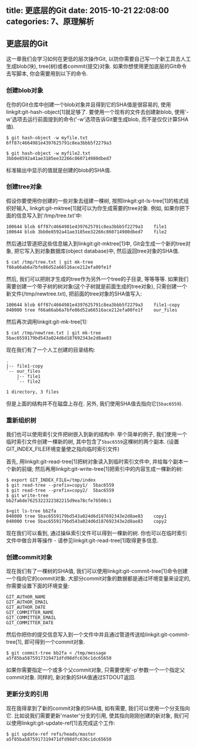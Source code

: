 title: 更底层的Git
date: 2015-10-21 22:08:00
categories: 7、原理解析
---
## 更底层的Git ##

这一章我们会学习如何在更低的层次操作Git, 以防你需要自己写一个新工具去人工生成blob(块), tree(树)或者commit(提交)对象. 如果你想使用更加底层的Git命令去写脚本, 你会需要用到以下的命令.

### 创建blob对象 ###

在你的Git仓库中创建一个blob对象并且得到它的SHA值是很容易的, 使用linkgit:git-hash-object[1]就足够了. 要使用一个现有的文件去创建新blob, 使用'-w'选项去运行前面提到的命令('-w'选项告诉Git要生成blob, 而不是仅仅计算SHA值).

	$ git hash-object -w myfile.txt
	6ff87c4664981e4397625791c8ea3bbb5f2279a3

	$ git hash-object -w myfile2.txt
	3bb0e8592a41ae3185ee32266c860714980dbed7

标准输出中显示的值就是创建的blob的SHA值.

### 创建tree对象 ###

假设你要使用你创建的一些对象去组建一棵树, 按照linkgit:git-ls-tree[1]的格式组织好输入, linkgit:git-mktree[1]就可以为你生成需要的tree对象. 例如, 如果你把下面的信息写入到'/tmp/tree.txt'中:

	100644 blob 6ff87c4664981e4397625791c8ea3bbb5f2279a3	file1
	100644 blob 3bb0e8592a41ae3185ee32266c860714980dbed7	file2

然后通过管道把这些信息输入到linkgit:git-mktree[1]中, Git会生成一个新的tree对象, 把它写入到对象数据库(object database)中, 然后返回tree对象的SHA值.

	$ cat /tmp/tree.txt | git mk-tree
	f66a66ab6a7bfe86d52a66516ace212efa00fe1f

然后, 我们可以把刚才生成的tree作为另外一个tree的子目录, 等等等等. 如果我们需要创建一个带子树的树对象(这个子树就是前面生成的tree对象), 只需创建一个新文件(/tmp/newtree.txt), 把前面的tree对象的SHA值写入:

	100644 blob 6ff87c4664981e4397625791c8ea3bbb5f2279a3	file1-copy
	040000 tree f66a66ab6a7bfe86d52a66516ace212efa00fe1f	our_files

然后再次调用linkgit:git-mk-tree[1]:

	$ cat /tmp/newtree.txt | git mk-tree
	5bac6559179bd543a024d6d187692343e2d8ae83

现在我们有了一个人工创建的目录结构:

	.
	|-- file1-copy
	`-- our_files
	    |-- file1
	    `-- file2

	1 directory, 3 files
	
但是上面的结构并不在磁盘上存在. 另外, 我们使用SHA值去指向它(<code>5bac6559</code>).

### 重新组织树 ###

我们也可以使用索引文件把树嵌入到新的结构中. 举个简单的例子, 我们使用一个临时索引文件创建一棵新的树, 其中包含了<code>5bac6559</code>这棵树的两个副本. (设置GIT_INDEX_FILE环境变量使之指向临时索引文件)

首先, 用linkgit:git-read-tree[1]把树对象读入到临时索引文件中, 并给每个副本一个新的前缀; 然后再用linkgit:git-write-tree[1]把索引中的内容生成一棵新的树:

	$ export GIT_INDEX_FILE=/tmp/index
	$ git read-tree --prefix=copy1/  5bac6559
	$ git read-tree --prefix=copy2/  5bac6559
	$ git write-tree 
	bb2fa6de7625322322382215d9ea78cfe76508c1
	
	$>git ls-tree bb2fa
	040000 tree 5bac6559179bd543a024d6d187692343e2d8ae83	copy1
	040000 tree 5bac6559179bd543a024d6d187692343e2d8ae83	copy2
	
现在我们可以看到, 通过操纵索引文件可以得到一棵新的树. 你也可以在临时索引文件中做合并等操作 - 请参见linkgit:git-read-tree[1]取得更多信息.

### 创建commit对象 ###

现在我们有了一棵树的SHA值, 我们可以使用linkgit:git-commit-tree[1]命令创建一个指向它的commit对象. 大部分commit对象的数据都是通过环境变量来设定的, 你需要设置下面的环境变量:

	GIT_AUTHOR_NAME
	GIT_AUTHOR_EMAIL
	GIT_AUTHOR_DATE
	GIT_COMMITTER_NAME
	GIT_COMMITTER_EMAIL
	GIT_COMMITTER_DATE

然后你把你的提交信息写入到一个文件中并且通过管道传送给linkgit:git-commit-tree[1], 即可得到一个commit对象.

	$ git commit-tree bb2fa < /tmp/message
	a5f85ba5875917319471dfd98dfc636c1dc65650
	
如果你需要指定一个或多个父commit对象, 只需要使用'-p'参数一个一个指定父commit对象. 同样的, 新对象的SHA值通过STDOUT返回.

### 更新分支的引用 ###

现在我得拿到了新的commit对象的SHA值, 如有需要, 我们可以使用一个分支指向它. 比如说我们需要更新'master'分支的引用, 使其指向刚刚创建的新对象, 我们可以使用linkgit:git-update-ref[1]去完成这个工作:

	$ git update-ref refs/heads/master a5f85ba5875917319471dfd98dfc636c1dc65650

